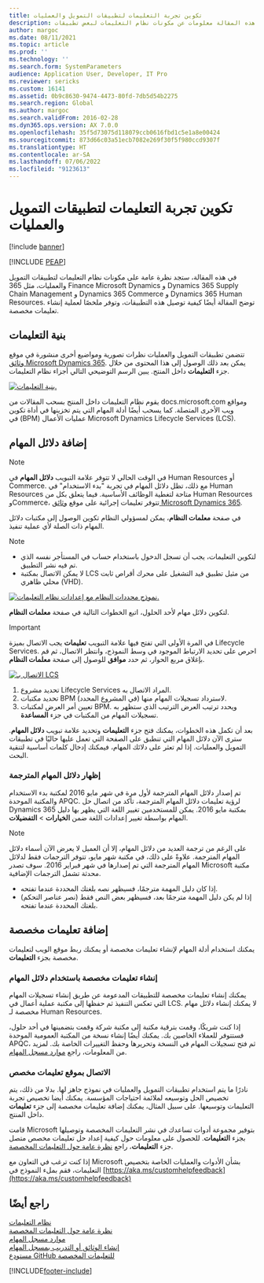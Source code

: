 ```yaml
---
title: تكوين تجربة التعليمات لتطبيقات التمويل والعمليات
description: توفر هذه المقالة معلومات عن مكونات نظام التعليمات لبعض تطبيقات Microsoft Dynamics 365.
author: margoc
ms.date: 08/11/2021
ms.topic: article
ms.prod: ''
ms.technology: ''
ms.search.form: SystemParameters
audience: Application User, Developer, IT Pro
ms.reviewer: sericks
ms.custom: 16141
ms.assetid: 0b9c8630-9474-4473-80fd-7db5d54b2275
ms.search.region: Global
ms.author: margoc
ms.search.validFrom: 2016-02-28
ms.dyn365.ops.version: AX 7.0.0
ms.openlocfilehash: 35f5d73075d118079ccb0616fbd1c5e1a8e00424
ms.sourcegitcommit: 873d66c03a51ecb7082e269f30f5f980ccd9307f
ms.translationtype: HT
ms.contentlocale: ar-SA
ms.lasthandoff: 07/06/2022
ms.locfileid: "9123613"
---
```

# <a name="configure-the-help-experience-for-finance-and-operations-apps"></a>تكوين تجربة التعليمات لتطبيقات التمويل والعمليات

[!include [banner](../includes/banner.md)]


[!INCLUDE [PEAP](../../../includes/peap-1.md)]

في هذه المقالة، ستجد نظرة عامة على مكونات نظام التعليمات لتطبيقات التمويل والعمليات، مثل 365‎ Finance Microsoft Dynamics و Dynamics 365 Supply Chain Management و Dynamics 365 Commerce و Dynamics 365 Human Resources. توضح المقالة أيضًا كيفية توصيل هذه التطبيقات، وتوفر ملخصًا لعملية إنشاء تعليمات مخصصة.

## <a name="help-architecture"></a>بنية التعليمات

تتضمن تطبيقات التمويل والعمليات نظرات تصورية ومواضيع أخرى منشورة في موقع [وثائق Microsoft Dynamics 365](/dynamics365/). يمكن بعد ذلك الوصول إلى هذا المحتوى من خلال جزء **التعليمات** داخل المنتج. يبين الرسم التوضيحي التالي أجزاء نظام التعليمات.

[![بنية التعليمات.](./media/help-architecture.png)](./media/help-architecture.png)

يقوم نظام التعليمات داخل المنتج بسحب المقالات من docs.microsoft.com ومواقع ويب الأخرى المتصلة. كما يسحب أيضًا أدلة المهام التي يتم تخزينها في ‏‫أداة تكوين عمليات الأعمال (BPM)‬ في Microsoft Dynamics Lifecycle Services (LCS).

## <a name="adding-task-guides"></a>إضافة دلائل المهام

> [!NOTE]
> في الوقت الحالي لا تتوفر علامة التبويب **دلائل المهام** في Human Resources أو Commerce. <!--We are currently working to enable this functionality in a future release.--> مع ذلك، تظل دلائل المهام في تجربة "بدء الاستخدام" في Human Resources متاحة لتغطية الوظائف الأساسية. فيما يتعلق بكل من Human Resources وCommerce، تتوفر تعليمات إجرائية على موقع [وثائق Microsoft Dynamics 365](/dynamics365/).

في صفحة **معلمات النظام**، يمكن لمسؤولي النظام تكوين الوصول إلى مكتبات دلائل المهام ذات الصلة لأي عملية تنفيذ.

> [!NOTE]
> - لتكوين التعليمات، يجب أن تسجل الدخول باستخدام حساب في المستأجر نفسه الذي تم فيه نشر التطبيق.
> - لا يمكن الاتصال بمكتبة LCS من مثيل تطبيق قيد التشغيل على محرك أقراص ثابت محلي ظاهري (VHD).

[![نموذج محددات النظام مع إعدادات نظام التعليمات.](./media/system-parameters_ops-1024x437.png)](./media/system-parameters_ops.png)

لتكوين دلائل مهام لأحد الحلول، اتبع الخطوات التالية في صفحة **معلمات النظام**.

> [!IMPORTANT]
> في المرة الأولى التي تفتح فيها علامة التبويب **تعليمات** يجب الاتصال بميزة Lifecycle Services. احرص على تحديد الارتباط الموجود في وسط النموذج، وانتظر الاتصال، ثم قم بإغلاق مربع الحوار، ثم حدد **موافق** للوصول إلى صفحة **معلمات النظام**.
>
> [![الاتصال بـ LCS](./media/connect-to-lcs-crop-1024x365.png "الاتصال بـ LCS.")](./media/connect-to-lcs-crop.png)

1. تحديد مشروع Lifecycle Services المراد الاتصال به.
2. تحديد مكتبات BPM (في المشروع المحدد) لاسترداد تسجيلات المهام منها.
3. تعيين أمر العرض لمكتبات BPM. ويحدد ترتيب العرض الترتيب الذي ستظهر به تسجيلات المهام من المكتبات في جزء **المساعدة**.

بعد أن تكمل هذه الخطوات، يمكنك فتح جزء **التعليمات** وتحديد علامة تبويب **دلائل المهام**. سترى الآن دلائل المهام التي تنطبق على الصفحة التي تعمل عليها حاليًا في تطبيقات التمويل والعمليات. إذا لم تعثر على دلائك المهام، فيمكنك إدخال كلمات أساسية لتنقية البحث.

### <a name="showing-translated-task-guides"></a>إظهار دلائل المهام المترجمة

تم إصدار دلائل المهام المترجمة لأول مرة في شهر مايو 2016 لمكتبة بدء الاستخدام والمكتبة الموحدة APQC. لرؤية تعليمات دلائل المهام المترجمة، تأكد من اتصال حل Dynamics 365 بمكتبة مايو 2016. يمكن للمستخدمين تغيير اللغة التي يظهر بها دليل المهام بواسطة تغيير إعدادات اللغة ضمن **الخيارات** &gt; **التفضيلات**.

> [!NOTE]
> على الرغم من ترجمة العديد من دلائل المهام، إلا أن العميل لا يعرض الآن أسماء دلائل المهام المترجمة. علاوةً على ذلك، في مكتبة شهر مايو، تتوفر الترجمات فقط لدلائل المهام المترجمة التي تم إصدارها في شهر فبراير 2016. سوف تصدر Microsoft مكتبة محدثة تشمل الترجمات الإضافية.
>
> - إذا كان دليل المهمة مترجمًا، فسيظهر نصه بلغتك المحددة عندما تفتحه.
> - إذا لم يكن دليل المهمة مترجمًا بعد، فسيظهر بعض النص فقط (نصر عناصر التحكم) بلغتك المحددة عندما تفتحه.

## <a name="adding-custom-help"></a>إضافة تعليمات مخصصة

يمكنك استخدام أدلة المهام لإنشاء تعليمات مخصصة أو يمكنك ربط موقع الويب لتعليمات مخصصة بجزء **التعليمات**.

### <a name="create-custom-help-by-using-task-guides"></a>إنشاء تعليمات مخصصة باستخدام دلائل المهام

يمكنك إنشاء تعليمات مخصصة للتطبيقات المدعومة عن طريق إنشاء تسجيلات المهام التي تعكس التنفيذ ثم حفظها إلى مكتبة عملية أعمال في LCS. لا يمكنك إنشاء دلائل مهام مخصصة لـ Human Resources.

إذا كنت شريكًا، وقمت بترقية مكتبة إلى مكتبة شركة وقمت بتضمينها في أحد حلول، فستتوفر للعملاء الخاصين بك. يمكنك أيضًا إنشاء نسخة من المكتبة العمومية الموحدة APQC، ثم فتح تسجيلات المهام في النسخة وتحريرها وحفظ التغييرات الخاصة بك. لمزيد من المعلومات، راجع [موارد مسجل المهام](../../dev-itpro/user-interface/task-recorder.md).

### <a name="connect-a-custom-help-site"></a>الاتصال بموقع تعليمات مخصص

نادرًا ما يتم استخدام تطبيقات التمويل والعمليات في نموذج جاهز لها. بدلا من ذلك، يتم تخصيص الحل وتوسيعه لملائمة احتياجات المؤسسة. يمكنك أيضا تخصيص تجربة التعليمات وتوسيعها. على سبيل المثال، يمكنك إضافة تعليمات مخصصة إلى جزء **تعليمات** داخل المنتج.

قامت Microsoft بتوفير مجموعة أدوات تساعدك في نشر التعليمات المخصصة وتوصيلها بجزء **التعليمات**. للحصول على معلومات حول كيفية إعداد حل تعليمات مخصص متصل جزء **التعليمات**، راجع [نظرة عامة حول التعليمات المخصصة](../../dev-itpro/help/custom-help-overview.md).

إذا كنت ترغب في التعاون مع Microsoft بشأن الأدوات والعمليات الخاصة بتخصيص التعليمات، فقم بملء النموذج في [https://aka.ms/customhelpfeedback](https://aka.ms/customhelpfeedback)

## <a name="see-also"></a>راجع أيضًا

[نظام التعليمات](help-overview.md)  
[نظرة عامة حول التعليمات المخصصة](../../dev-itpro/help/custom-help-overview.md)  
[موارد مسجل المهام](../../dev-itpro/user-interface/task-recorder.md)  
[إنشاء الوثائق أو التدريب بمسجل المهام](../../dev-itpro/user-interface/task-recorder-training-docs.md)  
[مستودع GitHub للتعليمات المخصصة](https://github.com/microsoft/dynamics356f-o-custom-help)  


[!INCLUDE[footer-include](../../../includes/footer-banner.md)]

